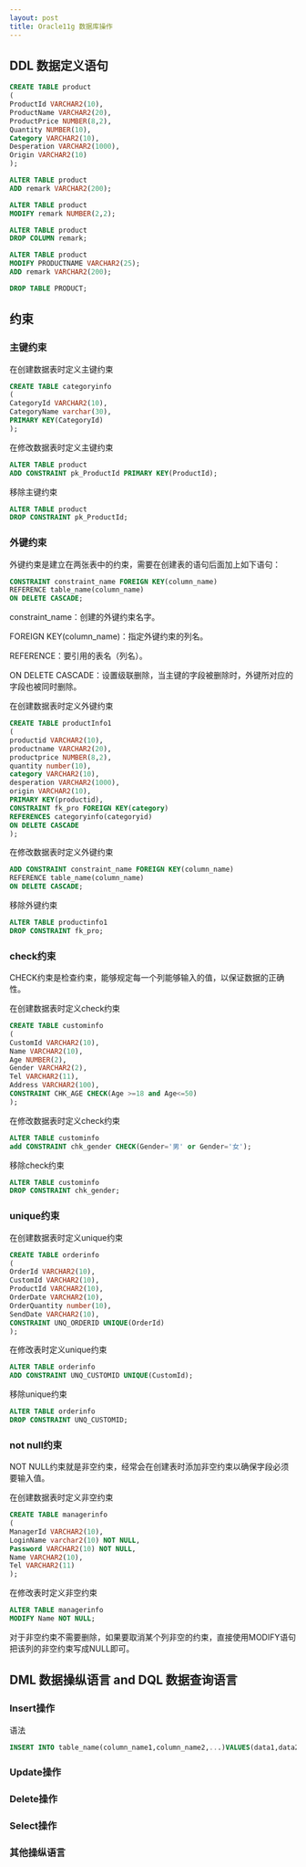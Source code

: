 ```yaml
---
layout: post
title: Oracle11g 数据库操作
---
```

## DDL 数据定义语句
```SQL
CREATE TABLE product
(
ProductId VARCHAR2(10),
ProductName VARCHAR2(20),
ProductPrice NUMBER(8,2),
Quantity NUMBER(10),
Category VARCHAR2(10),
Desperation VARCHAR2(1000),
Origin VARCHAR2(10)
);

ALTER TABLE product
ADD remark VARCHAR2(200);

ALTER TABLE product
MODIFY remark NUMBER(2,2);

ALTER TABLE product
DROP COLUMN remark;

ALTER TABLE product
MODIFY PRODUCTNAME VARCHAR2(25);
ADD remark VARCHAR2(200);

DROP TABLE PRODUCT;
```

## 约束
### 主键约束
在创建数据表时定义主键约束
```SQL
CREATE TABLE categoryinfo
(
CategoryId VARCHAR2(10),
CategoryName varchar(30),
PRIMARY KEY(CategoryId)
);
```
在修改数据表时定义主键约束
```SQL
ALTER TABLE product
ADD CONSTRAINT pk_ProductId PRIMARY KEY(ProductId);
```
移除主键约束
```SQL
ALTER TABLE product
DROP CONSTRAINT pk_ProductId;
```

### 外键约束
外键约束是建立在两张表中的约束，需要在创建表的语句后面加上如下语句：
```SQL
CONSTRAINT constraint_name FOREIGN KEY(column_name)
REFERENCE table_name(column_name)
ON DELETE CASCADE;
```

constraint_name：创建的外键约束名字。

FOREIGN KEY(column_name)：指定外键约束的列名。

REFERENCE：要引用的表名（列名）。

ON DELETE CASCADE：设置级联删除，当主键的字段被删除时，外键所对应的字段也被同时删除。

在创建数据表时定义外键约束
```SQL
CREATE TABLE productInfo1
(
productid VARCHAR2(10),
productname VARCHAR2(20),
productprice NUMBER(8,2),
quantity number(10),
category VARCHAR2(10),
desperation VARCHAR2(1000),
origin VARCHAR2(10),
PRIMARY KEY(productid),
CONSTRAINT fk_pro FOREIGN KEY(category)
REFERENCES categoryinfo(categoryid)
ON DELETE CASCADE
);
```

在修改数据表时定义外键约束
```SQL
ADD CONSTRAINT constraint_name FOREIGN KEY(column_name)
REFERENCE table_name(column_name)
ON DELETE CASCADE;
```

移除外键约束
```SQL
ALTER TABLE productinfo1
DROP CONSTRAINT fk_pro;
```

### check约束
CHECK约束是检查约束，能够规定每一个列能够输入的值，以保证数据的正确性。

在创建数据表时定义check约束
```SQL
CREATE TABLE custominfo
(
CustomId VARCHAR2(10),
Name VARCHAR2(10),
Age NUMBER(2),
Gender VARCHAR2(2),
Tel VARCHAR2(11),
Address VARCHAR2(100),
CONSTRAINT CHK_AGE CHECK(Age >=18 and Age<=50)
);
```

在修改数据表时定义check约束
```SQL
ALTER TABLE custominfo
add CONSTRAINT chk_gender CHECK(Gender='男' or Gender='女');
```

移除check约束
```SQL
ALTER TABLE custominfo
DROP CONSTRAINT chk_gender;
```

### unique约束
在创建数据表时定义unique约束
```SQL
CREATE TABLE orderinfo
(
OrderId VARCHAR2(10),
CustomId VARCHAR2(10),
ProductId VARCHAR2(10),
OrderDate VARCHAR2(10),
OrderQuantity number(10),
SendDate VARCHAR2(10),
CONSTRAINT UNQ_ORDERID UNIQUE(OrderId)
);
```

在修改表时定义unique约束
```SQL
ALTER TABLE orderinfo
ADD CONSTRAINT UNQ_CUSTOMID UNIQUE(CustomId);
```

移除unique约束
```SQL
ALTER TABLE orderinfo
DROP CONSTRAINT UNQ_CUSTOMID;
```

### not null约束
NOT NULL约束就是非空约束，经常会在创建表时添加非空约束以确保字段必须要输入值。

在创建数据表时定义非空约束
```SQL
CREATE TABLE managerinfo
(
ManagerId VARCHAR2(10),
LoginName varchar2(10) NOT NULL,
Password VARCHAR2(10) NOT NULL,
Name VARCHAR2(10),
Tel VARCHAR2(11)
);
```

在修改表时定义非空约束
```SQL
ALTER TABLE managerinfo
MODIFY Name NOT NULL;
```
对于非空约束不需要删除，如果要取消某个列非空的约束，直接使用MODIFY语句把该列的非空约束写成NULL即可。

## DML 数据操纵语言 and DQL 数据查询语言
### Insert操作
语法
```SQL
INSERT INTO table_name(column_name1,column_name2,...)VALUES(data1,data2...);
```

### Update操作

### Delete操作

### Select操作

### 其他操纵语言

